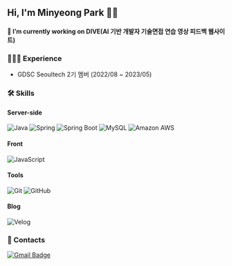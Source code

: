 ## Hi, I'm Minyeong Park 🖐🏻

#### 🔭 I’m currently working on DIVE(AI 기반 개발자 기술면접 연습 영상 피드백 웹사이트)

### 👩🏻‍💻 Experience
- GDSC Seoultech 2기 멤버 (2022/08 ~ 2023/05) 

### 🛠️ Skills 
#### Server-side
![Java](https://img.shields.io/badge/Java-007396.svg?&style=flat-square&logo=Java&logoColor=white)
![Spring](https://img.shields.io/badge/Spring-6DB33F.svg?&style=flat-square&logo=Spring&logoColor=white)
![Spring Boot](https://img.shields.io/badge/SpringBoot-6DB33F?style=flat-square&logo=SpringBoot&logoColor=white)
![MySQL](https://img.shields.io/badge/MySQL-4479A1?style=flat-square&logo=MySQL&logoColor=white)
![Amazon AWS](https://img.shields.io/badge/AmazonAWS-232F3E?style=flat-square&logo=amazonaws&logoColor=white)
#### Front
![JavaScript](https://img.shields.io/badge/JavaScript-F7DF1E.svg?&style=flat-square&logo=JavaScript&logoColor=white)
#### Tools
![Git](https://img.shields.io/badge/Git-F05032?style=flat-square&logo=git&logoColor=white)
![GitHub](https://img.shields.io/badge/GitHub-181717?style=flat-square&logo=GitHub&logoColor=white)
#### Blog
![Velog](https://img.shields.io/badge/Velog-20C997?style=flat-square&logo=velog&logoColor=white)  

### 💬 Contacts  
[![Gmail Badge](https://img.shields.io/badge/Gmail-d14836?style=flat-square&logo=Gmail&logoColor=white&link=mailto:1030pmy@gmail.com)](mailto:1030pmy@gmail.com)



